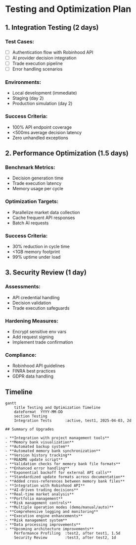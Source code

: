 # Testing and Optimization Plan

## 1. Integration Testing (2 days)
### Test Cases:
- [ ] Authentication flow with Robinhood API
- [ ] AI provider decision integration
- [ ] Trade execution pipeline
- [ ] Error handling scenarios

### Environments:
- Local development (immediate)
- Staging (day 2)
- Production simulation (day 2)

### Success Criteria:
- 100% API endpoint coverage
- <500ms average decision latency
- Zero unhandled exceptions

## 2. Performance Optimization (1.5 days)
### Benchmark Metrics:
- Decision generation time
- Trade execution latency
- Memory usage per cycle

### Optimization Targets:
- Parallelize market data collection
- Cache frequent API responses
- Batch AI requests

### Success Criteria:
- 30% reduction in cycle time
- <1GB memory footprint
- 99% uptime under load

## 3. Security Review (1 day)
### Assessments:
- API credential handling
- Decision validation
- Trade execution safeguards

### Hardening Measures:
- Encrypt sensitive env vars
- Add request signing
- Implement trade confirmation

### Compliance:
- Robinhood API guidelines
- FINRA best practices
- GDPR data handling

## Timeline
```mermaid
gantt
    title Testing and Optimization Timeline
    dateFormat  YYYY-MM-DD
    section Testing
    Integration Tests      :active, test1, 2025-04-03, 2d

## Summary of Upgrades

- **Integration with project management tools**
- **Memory bank visualization**
- **Automated backup system**
- **Automated memory bank synchronization**
- **Version history tracking**
- **README update script**
- **Validation checks for memory bank file formats**
- **Enhanced error handling**
- **Exponential backoff for external API calls**
- **Standardized update formats across documentation**
- **Added cross-references between memory bank files**
- **Integration with Robinhood API**
- **AI-driven trading decisions**
- **Real-time market analysis**
- **Portfolio management**
- **Risk management controls**
- **Multiple operation modes (demo/manual/auto)**
- **Comprehensive logging and monitoring**
- **Execution engine enhancements**
- **Risk management system**
- **Data processing improvements**
- **Upcoming architecture improvements**
    Performance Profiling  :test2, after test1, 1.5d
    Security Review        :test3, after test2, 1d